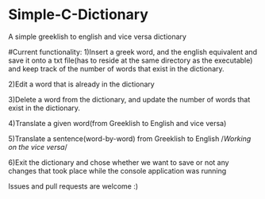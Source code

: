 # Simple-C-Dictionary
A simple greeklish to english and vice versa dictionary

#Current functionality:
1)Insert a greek word, and the english equivalent and save it onto a txt file(has to reside at the same directory as the executable) and keep track of the number of words that exist in the dictionary.


2)Edit a word that is already in the dictionary

3)Delete a word from the dictionary, and update the number of words that exist in the dictionary.

4)Translate a given word(from Greeklish to English and vice versa)

5)Translate a sentence(word-by-word) from Greeklish to English /*Working on the vice versa*/

6)Exit the dictionary and chose whether we want to save or not any changes that took place while the console application was running

Issues and pull requests are welcome :)
